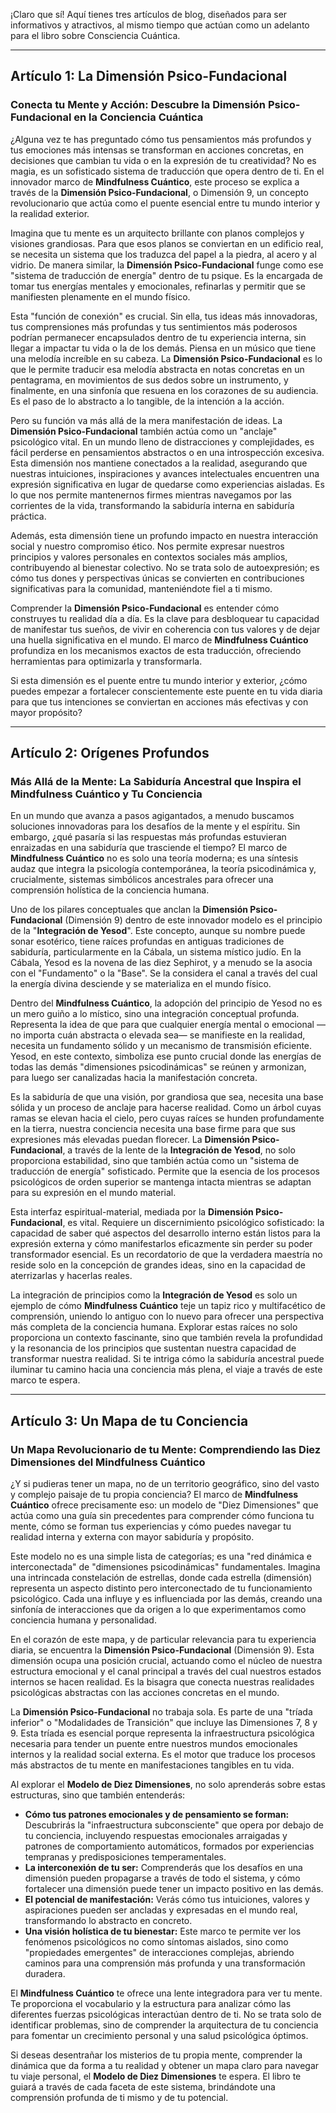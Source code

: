 ¡Claro que sí! Aquí tienes tres artículos de blog, diseñados para ser informativos y atractivos, al mismo tiempo que actúan como un adelanto para el libro sobre Consciencia Cuántica.

---

## Artículo 1: La Dimensión Psico-Fundacional

### **Conecta tu Mente y Acción: Descubre la Dimensión Psico-Fundacional en la Conciencia Cuántica**

¿Alguna vez te has preguntado cómo tus pensamientos más profundos y tus emociones más intensas se transforman en acciones concretas, en decisiones que cambian tu vida o en la expresión de tu creatividad? No es magia, es un sofisticado sistema de traducción que opera dentro de ti. En el innovador marco de **Mindfulness Cuántico**, este proceso se explica a través de la **Dimensión Psico-Fundacional**, o Dimensión 9, un concepto revolucionario que actúa como el puente esencial entre tu mundo interior y la realidad exterior.

Imagina que tu mente es un arquitecto brillante con planos complejos y visiones grandiosas. Para que esos planos se conviertan en un edificio real, se necesita un sistema que los traduzca del papel a la piedra, al acero y al vidrio. De manera similar, la **Dimensión Psico-Fundacional** funge como ese "sistema de traducción de energía" dentro de tu psique. Es la encargada de tomar tus energías mentales y emocionales, refinarlas y permitir que se manifiesten plenamente en el mundo físico.

Esta "función de conexión" es crucial. Sin ella, tus ideas más innovadoras, tus comprensiones más profundas y tus sentimientos más poderosos podrían permanecer encapsulados dentro de tu experiencia interna, sin llegar a impactar tu vida o la de los demás. Piensa en un músico que tiene una melodía increíble en su cabeza. La **Dimensión Psico-Fundacional** es lo que le permite traducir esa melodía abstracta en notas concretas en un pentagrama, en movimientos de sus dedos sobre un instrumento, y finalmente, en una sinfonía que resuena en los corazones de su audiencia. Es el paso de lo abstracto a lo tangible, de la intención a la acción.

Pero su función va más allá de la mera manifestación de ideas. La **Dimensión Psico-Fundacional** también actúa como un "anclaje" psicológico vital. En un mundo lleno de distracciones y complejidades, es fácil perderse en pensamientos abstractos o en una introspección excesiva. Esta dimensión nos mantiene conectados a la realidad, asegurando que nuestras intuiciones, inspiraciones y avances intelectuales encuentren una expresión significativa en lugar de quedarse como experiencias aisladas. Es lo que nos permite mantenernos firmes mientras navegamos por las corrientes de la vida, transformando la sabiduría interna en sabiduría práctica.

Además, esta dimensión tiene un profundo impacto en nuestra interacción social y nuestro compromiso ético. Nos permite expresar nuestros principios y valores personales en contextos sociales más amplios, contribuyendo al bienestar colectivo. No se trata solo de autoexpresión; es cómo tus dones y perspectivas únicas se convierten en contribuciones significativas para la comunidad, manteniéndote fiel a ti mismo.

Comprender la **Dimensión Psico-Fundacional** es entender cómo construyes tu realidad día a día. Es la clave para desbloquear tu capacidad de manifestar tus sueños, de vivir en coherencia con tus valores y de dejar una huella significativa en el mundo. El marco de **Mindfulness Cuántico** profundiza en los mecanismos exactos de esta traducción, ofreciendo herramientas para optimizarla y transformarla.

Si esta dimensión es el puente entre tu mundo interior y exterior, ¿cómo puedes empezar a fortalecer conscientemente este puente en tu vida diaria para que tus intenciones se conviertan en acciones más efectivas y con mayor propósito?

---

## Artículo 2: Orígenes Profundos

### **Más Allá de la Mente: La Sabiduría Ancestral que Inspira el Mindfulness Cuántico y Tu Conciencia**

En un mundo que avanza a pasos agigantados, a menudo buscamos soluciones innovadoras para los desafíos de la mente y el espíritu. Sin embargo, ¿qué pasaría si las respuestas más profundas estuvieran enraizadas en una sabiduría que trasciende el tiempo? El marco de **Mindfulness Cuántico** no es solo una teoría moderna; es una síntesis audaz que integra la psicología contemporánea, la teoría psicodinámica y, crucialmente, sistemas simbólicos ancestrales para ofrecer una comprensión holística de la conciencia humana.

Uno de los pilares conceptuales que anclan la **Dimensión Psico-Fundacional** (Dimensión 9) dentro de este innovador modelo es el principio de la "**Integración de Yesod**". Este concepto, aunque su nombre puede sonar esotérico, tiene raíces profundas en antiguas tradiciones de sabiduría, particularmente en la Cábala, un sistema místico judío. En la Cábala, Yesod es la novena de las diez Sephirot, y a menudo se la asocia con el "Fundamento" o la "Base". Se la considera el canal a través del cual la energía divina desciende y se materializa en el mundo físico.

Dentro del **Mindfulness Cuántico**, la adopción del principio de Yesod no es un mero guiño a lo místico, sino una integración conceptual profunda. Representa la idea de que para que cualquier energía mental o emocional —no importa cuán abstracta o elevada sea— se manifieste en la realidad, necesita un fundamento sólido y un mecanismo de transmisión eficiente. Yesod, en este contexto, simboliza ese punto crucial donde las energías de todas las demás "dimensiones psicodinámicas" se reúnen y armonizan, para luego ser canalizadas hacia la manifestación concreta.

Es la sabiduría de que una visión, por grandiosa que sea, necesita una base sólida y un proceso de anclaje para hacerse realidad. Como un árbol cuyas ramas se elevan hacia el cielo, pero cuyas raíces se hunden profundamente en la tierra, nuestra conciencia necesita una base firme para que sus expresiones más elevadas puedan florecer. La **Dimensión Psico-Fundacional**, a través de la lente de la **Integración de Yesod**, no solo proporciona estabilidad, sino que también actúa como un "sistema de traducción de energía" sofisticado. Permite que la esencia de los procesos psicológicos de orden superior se mantenga intacta mientras se adaptan para su expresión en el mundo material.

Esta interfaz espiritual-material, mediada por la **Dimensión Psico-Fundacional**, es vital. Requiere un discernimiento psicológico sofisticado: la capacidad de saber qué aspectos del desarrollo interno están listos para la expresión externa y cómo manifestarlos eficazmente sin perder su poder transformador esencial. Es un recordatorio de que la verdadera maestría no reside solo en la concepción de grandes ideas, sino en la capacidad de aterrizarlas y hacerlas reales.

La integración de principios como la **Integración de Yesod** es solo un ejemplo de cómo **Mindfulness Cuántico** teje un tapiz rico y multifacético de comprensión, uniendo lo antiguo con lo nuevo para ofrecer una perspectiva más completa de la conciencia humana. Explorar estas raíces no solo proporciona un contexto fascinante, sino que también revela la profundidad y la resonancia de los principios que sustentan nuestra capacidad de transformar nuestra realidad. Si te intriga cómo la sabiduría ancestral puede iluminar tu camino hacia una conciencia más plena, el viaje a través de este marco te espera.

---

## Artículo 3: Un Mapa de tu Conciencia

### **Un Mapa Revolucionario de tu Mente: Comprendiendo las Diez Dimensiones del Mindfulness Cuántico**

¿Y si pudieras tener un mapa, no de un territorio geográfico, sino del vasto y complejo paisaje de tu propia conciencia? El marco de **Mindfulness Cuántico** ofrece precisamente eso: un modelo de "Diez Dimensiones" que actúa como una guía sin precedentes para comprender cómo funciona tu mente, cómo se forman tus experiencias y cómo puedes navegar tu realidad interna y externa con mayor sabiduría y propósito.

Este modelo no es una simple lista de categorías; es una "red dinámica e interconectada" de "dimensiones psicodinámicas" fundamentales. Imagina una intrincada constelación de estrellas, donde cada estrella (dimensión) representa un aspecto distinto pero interconectado de tu funcionamiento psicológico. Cada una influye y es influenciada por las demás, creando una sinfonía de interacciones que da origen a lo que experimentamos como conciencia humana y personalidad.

En el corazón de este mapa, y de particular relevancia para tu experiencia diaria, se encuentra la **Dimensión Psico-Fundacional** (Dimensión 9). Esta dimensión ocupa una posición crucial, actuando como el núcleo de nuestra estructura emocional y el canal principal a través del cual nuestros estados internos se hacen realidad. Es la bisagra que conecta nuestras realidades psicológicas abstractas con las acciones concretas en el mundo.

La **Dimensión Psico-Fundacional** no trabaja sola. Es parte de una "tríada inferior" o "Modalidades de Transición" que incluye las Dimensiones 7, 8 y 9. Esta tríada es esencial porque representa la infraestructura psicológica necesaria para tender un puente entre nuestros mundos emocionales internos y la realidad social externa. Es el motor que traduce los procesos más abstractos de tu mente en manifestaciones tangibles en tu vida.

Al explorar el **Modelo de Diez Dimensiones**, no solo aprenderás sobre estas estructuras, sino que también entenderás:
*   **Cómo tus patrones emocionales y de pensamiento se forman:** Descubrirás la "infraestructura subconsciente" que opera por debajo de tu conciencia, incluyendo respuestas emocionales arraigadas y patrones de comportamiento automáticos, formados por experiencias tempranas y predisposiciones temperamentales.
*   **La interconexión de tu ser:** Comprenderás que los desafíos en una dimensión pueden propagarse a través de todo el sistema, y cómo fortalecer una dimensión puede tener un impacto positivo en las demás.
*   **El potencial de manifestación:** Verás cómo tus intuiciones, valores y aspiraciones pueden ser ancladas y expresadas en el mundo real, transformando lo abstracto en concreto.
*   **Una visión holística de tu bienestar:** Este marco te permite ver los fenómenos psicológicos no como síntomas aislados, sino como "propiedades emergentes" de interacciones complejas, abriendo caminos para una comprensión más profunda y una transformación duradera.

El **Mindfulness Cuántico** te ofrece una lente integradora para ver tu mente. Te proporciona el vocabulario y la estructura para analizar cómo las diferentes fuerzas psicológicas interactúan dentro de ti. No se trata solo de identificar problemas, sino de comprender la arquitectura de tu conciencia para fomentar un crecimiento personal y una salud psicológica óptimos.

Si deseas desentrañar los misterios de tu propia mente, comprender la dinámica que da forma a tu realidad y obtener un mapa claro para navegar tu viaje personal, el **Modelo de Diez Dimensiones** te espera. El libro te guiará a través de cada faceta de este sistema, brindándote una comprensión profunda de ti mismo y de tu potencial.